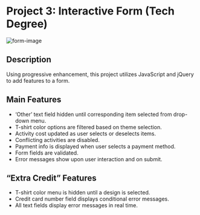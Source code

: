# Project 3: Interactive Form (Tech Degree)

![form-image](https://sam.stickle.us/static/images/project_3_landscape_1.jpg)

## Description

Using progressive enhancement, this project utilizes JavaScript and jQuery to add features to a form.

## Main Features

- ‘Other’ text field hidden until corresponding item selected from drop-down menu.
- T-shirt color options are filtered based on theme selection.
- Activity cost updated as user selects or deselects items.
- Conflicting activities are disabled.
- Payment info is displayed when user selects a payment method.
- Form fields are validated.
- Error messages show upon user interaction and on submit.

## “Extra Credit” Features

- T-shirt color menu is hidden until a design is selected.
- Credit card number field displays conditional error messages.
- All text fields display error messages in real time.
